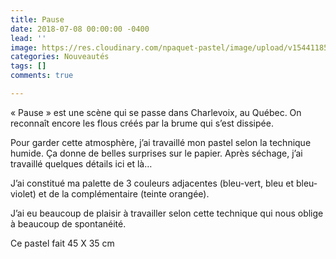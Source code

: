 ```yaml
---
title: Pause
date: 2018-07-08 00:00:00 -0400
lead: ''
image: https://res.cloudinary.com/npaquet-pastel/image/upload/v1544118507/DSC06731.jpg
categories: Nouveautés
tags: []
comments: true

---
```

« Pause » est une scène qui se passe dans Charlevoix, au Québec. On reconnaît encore les flous créés par la brume qui s’est dissipée. 

Pour garder cette atmosphère,  j’ai travaillé mon pastel selon la technique humide. Ça donne de belles surprises sur le papier. Après séchage, j’ai travaillé quelques détails ici et là… 

J’ai constitué ma palette de 3 couleurs adjacentes (bleu-vert, bleu et bleu-violet) et de la complémentaire (teinte orangée).  

J’ai eu beaucoup de plaisir à travailler selon cette technique qui nous oblige à beaucoup de spontanéité. 

Ce pastel fait 45 X 35 cm